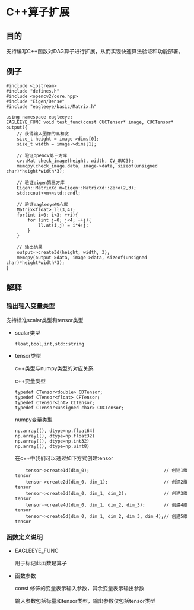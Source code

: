 # C++算子扩展
## 目的
支持编写C++函数对DAG算子进行扩展，从而实现快速算法验证和功能部署。

## 例子
```
#include <iostream>
#include "defines.h"
#include <opencv2/core.hpp>
#include "Eigen/Dense"
#include "eagleeye/basic/Matrix.h"

using namespace eagleeye;
EAGLEEYE_FUNC void test_func(const CUCTensor* image, CUCTensor* output){
    // 获得输入图像的高和宽
    size_t height = image->dims[0];
    size_t width = image->dims[1];

    // 验证opencv第三方库
    cv::Mat check_image(height, width, CV_8UC3);
    memcpy(check_image.data, image->data, sizeof(unsigned char)*height*width*3);
    
    // 验证eigen第三方库
    Eigen::MatrixXd m=Eigen::MatrixXd::Zero(2,3);
    std::cout<<m<<std::endl;

    // 验证eagleeye核心库
    Matrix<float> ll(3,4);
    for(int i=0; i<3; ++i){
        for (int j=0; j<4; ++j){
            ll.at(i,j) = i*4+j;
        }
    }

    // 输出结果
    output->create3d(height, width, 3);
    memcpy(output->data, image->data, sizeof(unsigned char)*height*width*3);
}
```

## 解释
### 输出输入变量类型
支持标准scalar类型和tensor类型
* scalar类型
    ```
    float,bool,int,std::string
    ```
* tensor类型

    c++类型与numpy类型的对应关系
    
    c++变量类型
    ```
    typedef CTensor<double> CDTensor;
    typedef CTensor<float> CFTensor;
    typedef CTensor<int> CITensor;
    typedef CTensor<unsigned char> CUCTensor;
    ```
    
    numpy变量类型
    ```
    np.array((), dtype=np.float64)
    np.array((), dtype=np.float32)
    np.array((), dtype=np.int32)
    np.array((), dtype=np.uint8)
    ```

    在c++中我们可以通过如下方式创建tensor
    ```
        tensor->create1d(dim_0);                            // 创建1维tensor
        tensor->create2d(dim_0, dim_1);                     // 创建2维tensor
        tensor->create3d(dim_0, dim_1, dim_2);              // 创建3维tensor
        tensor->create4d(dim_0, dim_1, dim_2, dim_3);       // 创建4维tensor
        tensor->create5d(dim_0, dim_1, dim_2, dim_3, dim_4);// 创建5维tensor
    ```

### 函数定义说明
* EAGLEEYE_FUNC
    
    用于标记此函数是算子
* 函数参数
    
    const 修饰的变量表示输入参数，其余变量表示输出参数

    输入参数包括标量和tensor类型，输出参数仅包括tensor类型